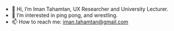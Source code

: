 - 👋 Hi, I’m Iman Tahamtan, UX Researcher and University Lecturer.
- 👀 I’m interested in ping pong, and wrestling.
- 📫 How to reach me: iman.tahamtan@gmail.com

<!---
IMANTMN/IMANTMN is a ✨ special ✨ repository because its `README.md` (this file) appears on your GitHub profile.
You can click the Preview link to take a look at your changes.
--->
